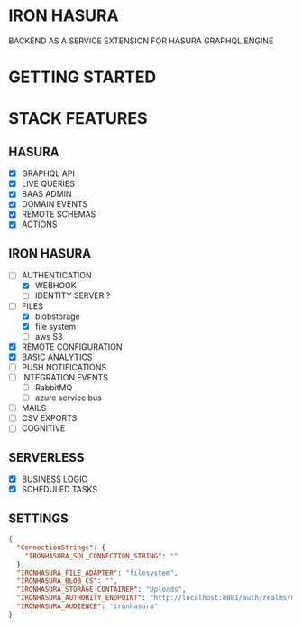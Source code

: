 IRON HASURA
===========

BACKEND AS A SERVICE EXTENSION FOR HASURA GRAPHQL ENGINE

GETTING STARTED
===============


STACK FEATURES
==============

HASURA
------

- [x] GRAPHQL API
- [x] LIVE QUERIES
- [x] BAAS ADMIN
- [x] DOMAIN EVENTS
- [x] REMOTE SCHEMAS
- [x] ACTIONS

IRON HASURA
-----------

- [ ] AUTHENTICATION
  - [x] WEBHOOK
  - [ ] IDENTITY SERVER ?
- [ ] FILES
    - [x] blobstorage
    - [x] file system
    - [ ] aws S3
- [x] REMOTE CONFIGURATION
- [x] BASIC ANALYTICS
- [ ] PUSH NOTIFICATIONS
- [ ] INTEGRATION EVENTS
    - [ ] RabbitMQ
    - [ ] azure service bus
- [ ] MAILS
- [ ] CSV EXPORTS
- [ ] COGNITIVE

SERVERLESS
----------

- [x] BUSINESS LOGIC
- [x] SCHEDULED TASKS

SETTINGS
--------

```json
{
  "ConnectionStrings": {
    "IRONHASURA_SQL_CONNECTION_STRING": ""
  },  
  "IRONHASURA_FILE_ADAPTER": "filesystem",
  "IRONHASURA_BLOB_CS": "",
  "IRONHASURA_STORAGE_CONTAINER": "Uploads",
  "IRONHASURA_AUTHORITY_ENDPOINT": "http://localhost:8081/auth/realms/master",
  "IRONHASURA_AUDIENCE": "ironhasura"
}
```
